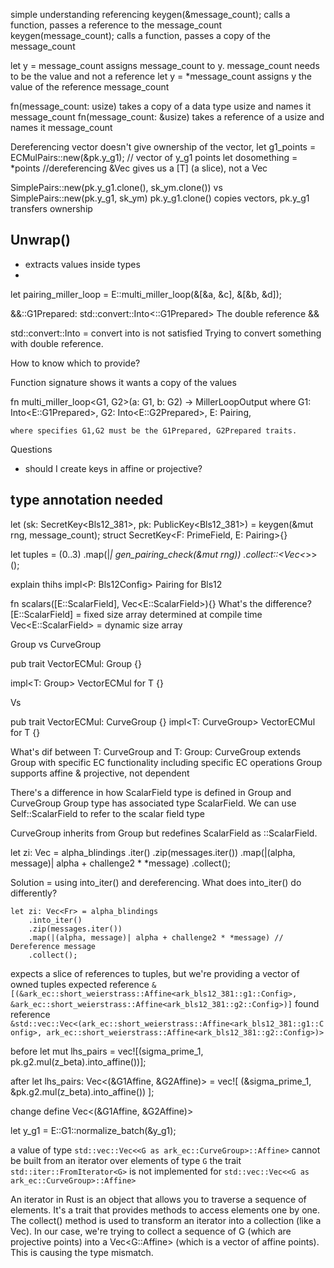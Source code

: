 simple understanding referencing
keygen(&message_count); calls a function, passes a reference to the message_count
keygen(message_count); calls a function, passes a copy of the message_count

let y = message_count assigns message_count to y. message_count needs to be the value and not a reference
let y = \*message_count assigns y the value of the reference message_count

fn(message_count: usize) takes a copy of a data type usize and names it message_count
fn(message_count: &usize) takes a reference of a usize and names it message_count

Dereferencing vector doesn't give ownership of the vector,
let g1_points = ECMulPairs::new(&pk.y_g1); // vector of y_g1 points
let dosomething = \*points //dereferencing &Vec<T> gives us a [T] (a slice), not a Vec<T>

SimplePairs::new(pk.y_g1.clone(), sk_ym.clone()) vs SimplePairs::new(pk.y_g1, sk_ym)
pk.y_g1.clone() copies vectors, pk.y_g1 transfers ownership

## Unwrap()

- extracts values inside types
-

let pairing_miller_loop = E::multi_miller_loop(&[&a, &c], &[&b, &d]);

&&<E as ark_ec::pairing::Pairing>::G1Prepared: std::convert::Into<<E as ark_ec::pairing::Pairing>::G1Prepared>
The double reference &&

std::convert::Into = convert into is not satisfied
Trying to convert something with double reference.

How to know which to provide?

Function signature shows it wants a copy of the values

fn multi_miller_loop<G1, G2>(a: G1, b: G2) -> MillerLoopOutput<E>
where
G1: Into<E::G1Prepared>,
G2: Into<E::G2Prepared>,
E: Pairing,

    where specifies G1,G2 must be the G1Prepared, G2Prepared traits.

Questions

- should I create keys in affine or projective?

## type annotation needed

let (sk: SecretKey<Bls12_381>, pk: PublicKey<Bls12_381>) = keygen(&mut rng, message_count);
struct SecretKey<F: PrimeField, E: Pairing>{}

let tuples = (0..3)
.map(|_| gen_pairing_check(&mut rng))
.collect::<Vec<_>>();

explain thihs
impl<P: Bls12Config> Pairing for Bls12<P>

fn scalars([E::ScalarField], Vec<E::ScalarField>){}
What's the difference?
[E::ScalarField] = fixed size array determined at compile time
Vec<E::ScalarField> = dynamic size array

Group vs CurveGroup

pub trait VectorECMul: Group {}

impl<T: Group> VectorECMul for T {}

Vs

pub trait VectorECMul: CurveGroup {}
impl<T: CurveGroup> VectorECMul for T {}

What's dif between T: CurveGroup and T: Group:
CurveGroup extends Group with specific EC functionality including specific EC operations
Group supports affine & projective, not dependent

There's a difference in how ScalarField type is defined in Group and CurveGroup
Group type has associated type ScalarField. We can use Self::ScalarField to refer to the scalar field type

CurveGroup inherits from Group but redefines ScalarField as <Self as Group>::ScalarField.

let zi: Vec<Fr> = alpha_blindings
.iter()
.zip(messages.iter())
.map(|(alpha, message)| alpha + challenge2 \* \*message)
.collect();

Solution = using into_iter() and dereferencing.
What does into_iter() do differently?

    let zi: Vec<Fr> = alpha_blindings
        .into_iter()
        .zip(messages.iter())
        .map(|(alpha, message)| alpha + challenge2 * *message) // Dereference message
        .collect();

expects a slice of references to tuples, but we're providing a vector of owned tuples
expected reference `&[(&ark_ec::short_weierstrass::Affine<ark_bls12_381::g1::Config>, &ark_ec::short_weierstrass::Affine<ark_bls12_381::g2::Config>)]`
found reference `&std::vec::Vec<(ark_ec::short_weierstrass::Affine<ark_bls12_381::g1::Config>, ark_ec::short_weierstrass::Affine<ark_bls12_381::g2::Config>)>`

before
let mut lhs_pairs = vec![(sigma_prime_1, pk.g2.mul(z_beta).into_affine())];

after
let lhs_pairs: Vec<(&G1Affine, &G2Affine)> = vec![
    (&sigma_prime_1, &pk.g2.mul(z_beta).into_affine())
];

change
define Vec<(&G1Affine, &G2Affine)>

let y_g1 = E::G1::normalize_batch(&y_g1);




a value of type `std::vec::Vec<<G as ark_ec::CurveGroup>::Affine>` cannot be built from an iterator over elements of type `G`
the trait `std::iter::FromIterator<G>` is not implemented for `std::vec::Vec<<G as ark_ec::CurveGroup>::Affine>`

An iterator in Rust is an object that allows you to traverse a sequence of elements. It's a trait that provides methods to access elements one by one.
The collect() method is used to transform an iterator into a collection (like a Vec).
In our case, we're trying to collect a sequence of G (which are projective points) into a Vec<G::Affine> (which is a vector of affine points). This is causing the type mismatch.